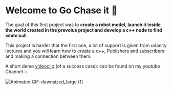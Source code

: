 # Welcome to Go Chase it :robot:

The goal of this first project was to **create a robot model, launch it inside the world created in the prevoius project and develop a c++ node to find white ball**.

This project is harder that the first one, a lot of support is given from udacity lectures and you will learn how to create a c++, Publishers and subscribers and making a connection between them.

A short demo [videoclip](https://www.youtube.com/watch?v=7m-EOrbj6sM) (of a success case): can be found on my youtube Channel :boom:

![Animated GIF-downsized_large (1)](https://user-images.githubusercontent.com/51816415/77528045-280f0480-6e85-11ea-9770-7d6c2d0642b9.gif)
